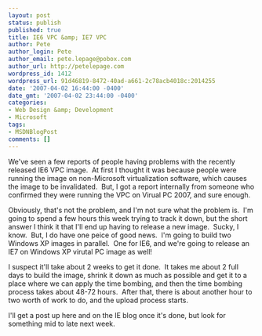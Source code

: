 ```yaml
---
layout: post
status: publish
published: true
title: IE6 VPC &amp; IE7 VPC
author: Pete
author_login: Pete
author_email: pete.lepage@pobox.com
author_url: http://petelepage.com
wordpress_id: 1412
wordpress_url: 91d46819-8472-40ad-a661-2c78acb4018c:2014255
date: '2007-04-02 16:44:00 -0400'
date_gmt: '2007-04-02 23:44:00 -0400'
categories:
- Web Design &amp; Development
- Microsoft
tags:
- MSDNBlogPost
comments: []
---
```

<p>We've seen a few reports of people having problems with the recently released IE6 VPC image.  At first I thought it was because people were running the image on non-Microsoft virtualization software, which causes the image to be invalidated.  But, I got a report internally from someone who confirmed they were running the VPC on Virual PC 2007, and sure enough.</p>
<p>Obviously, that's not the problem, and I'm not sure what the problem is.  I'm going to spend a few hours this week trying to track it down, but the short answer I think it that I'll end up having to release a new image.  Sucky, I know.  But, I do have one peice of good news.  I'm going to build two Windows XP images in parallel.  One for IE6, and we're going to release an IE7 on Windows XP virutal PC image as well!</p>
<p>I suspect it'll take about 2 weeks to get it done.  It takes me about 2 full days to build the image, shrink it down as much as possible and get it to a place where we can apply the time bombing, and then the time bombing process takes about 48-72 hours.  After that, there is about another hour to two worth of work to do, and the upload process starts.</p>
<p>I'll get a post up here and on the IE blog once it's done, but look for something mid to late next week.</p>
<p><img src="http://blogs.msdn.com/aggbug.aspx?PostID=2014255" alt="" width="1" height="1" /></p>
